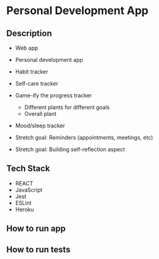 # Personal Development App

## Description
* Web app
* Personal development app
* Habit tracker
* Self-care tracker
* Game-ify the progress tracker
  * Different plants for different goals
  * Overall plant
* Mood/sleep tracker

* Stretch goal: Reminders (appointments, meetings, etc)
* Stretch goal: Building self-reflection aspect

## Tech Stack
* REACT
* JavaScript
* Jest
* ESLint
* Heroku

## How to run app

## How to run tests
